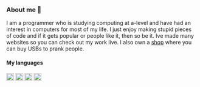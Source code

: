 ### About me 👋
I am a programmer who is studying computing at a-level and have had an interest in computers for most of my life. 
I just enjoy making stupid pieces of code and if it gets popular or people like it, then so be it. 
Ive made many websites so you can check out my work live. I also own a [shop](https://nexinfinite.shop) where you can buy USBs to prank people.
#### My languages
<img src="https://cdn4.iconfinder.com/data/icons/logos-and-brands/512/267_Python_logo-512.png" width="20" alt="Python" style="display: inline;">
<img src="https://upload.wikimedia.org/wikipedia/commons/thumb/d/d5/Rust_programming_language_black_logo.svg/1024px-Rust_programming_language_black_logo.svg.png" width="20" alt="Rust" style="display: inline;">
<img src="https://cdn.freebiesupply.com/logos/large/2x/logo-javascript-logo-png-transparent.png" width="20" alt="JS" style="display: inline;">
<img src="https://upload.wikimedia.org/wikipedia/commons/thumb/6/61/HTML5_logo_and_wordmark.svg/1200px-HTML5_logo_and_wordmark.svg.png" width="20" alt="HTMl" style="display: inline;">



